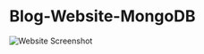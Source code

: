 # Blog-Website-MongoDB
![Website Screenshot](https://github.com/anushasagi/Blog-Website-MongoDB/tree/main/Screenshots/Screenshot1.JPG)
